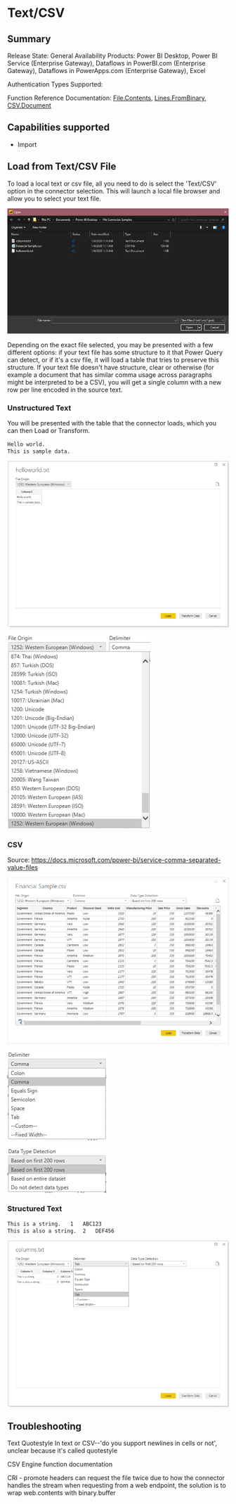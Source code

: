 # Text/CSV

## Summary

Release State: General Availability
Products: Power BI Desktop, Power BI Service (Enterprise Gateway), Dataflows in PowerBI.com (Enterprise Gateway), Dataflows in PowerApps.com (Enterprise Gateway), Excel

Authentication Types Supported:

Function Reference Documentation: [File.Contents](https://docs.microsoft.com/en-us/powerquery-m/file-contents), [Lines.FromBinary](https://docs.microsoft.com/en-us/powerquery-m/lines-frombinary), [CSV.Document](https://docs.microsoft.com/powerquery-m/csv-document)

## Capabilities supported

* Import

## Load from Text/CSV File

To load a local text or csv file, all you need to do is select the 'Text/CSV' option in the connector selection. This will launch a local file browser and allow you to select your text file. 

![Text file selection](../images/textcsvbrowse.png)

Depending on the exact file selected, you may be presented with a few different options: if your text file has some structure to it that Power Query can detect, or if it's a csv file, it will load a table that tries to preserve this structure. If your text file doesn't have structure, clear or otherwise (for example a document that has similar comma usage across paragraphs might be interpreted to be a CSV), you will get a single column with a new row per line encoded in the source text.

### Unstructured Text

You will be presented with the table that the connector loads, which you can then Load or Transform.

```
Hello world.
This is sample data.
```

![Loading data from a simple unstructured text file](../images/textrawnavigator.png)

![File culture selection for Text/CSV](../images/textfileorigindropdown.png)

### CSV

Source: https://docs.microsoft.com/power-bi/service-comma-separated-value-files

![Loading data from a csv file](../images/csvload.png)

![Delimeter selection for a csv file](../images/csvdelimeterdropdown.png)

![Data type inference selection for a csv file](../images/csvdatatypedropdown.png)

### Structured Text

```Column 1	Column 2	Column 3
This is a string.	1	ABC123
This is also a string.	2	DEF456
```

![Loading data from a structured text file](../images/textcolumnnavigator.png)

## Troubleshooting


Text
Quotestyle
In text or CSV--'do you support newlines in cells or not', unclear because it's called quotestyle

CSV
Engine function documentation

CRI - promote headers can request the file twice due to how the connector handles the stream when requesting from a web endpoint, the solution is to wrap web.contents with binary.buffer
